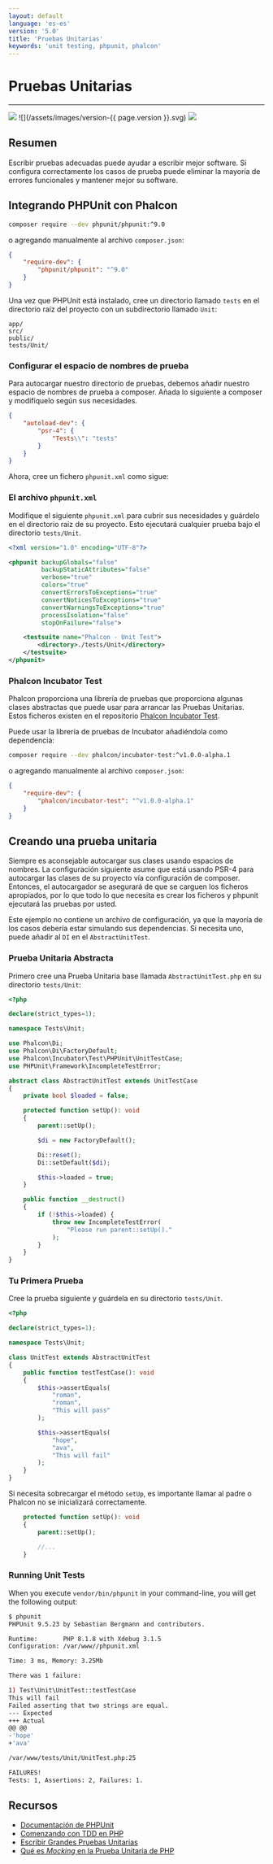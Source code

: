 ```yaml
---
layout: default
language: 'es-es'
version: '5.0'
title: 'Pruebas Unitarias'
keywords: 'unit testing, phpunit, phalcon'
---
```


# Pruebas Unitarias
- - -
![](/assets/images/document-status-stable-success.svg) ![](/assets/images/version-{{ page.version }}.svg) ![](/assets/images/level-intermediate.svg)

## Resumen

Escribir pruebas adecuadas puede ayudar a escribir mejor software. Si configura correctamente los casos de prueba puede eliminar la mayoría de errores funcionales y mantener mejor su software.

## Integrando PHPUnit con Phalcon

```bash
composer require --dev phpunit/phpunit:^9.0
```

o agregando manualmente al archivo `composer.json`:

```json
{
    "require-dev": {
        "phpunit/phpunit": "^9.0"
    }
}
```

Una vez que PHPUnit está instalado, cree un directorio llamado `tests` en el directorio raíz del proyecto con un subdirectorio llamado `Unit`:

```
app/
src/
public/
tests/Unit/
```

### Configurar el espacio de nombres de prueba

Para autocargar nuestro directorio de pruebas, debemos añadir nuestro espacio de nombres de prueba a composer. Añada lo siguiente a composer y modifíquelo según sus necesidades.

```json
{
    "autoload-dev": {
        "psr-4": {
            "Tests\\": "tests"
        }
    }
}
```

Ahora, cree un fichero `phpunit.xml` como sigue:

### El archivo `phpunit.xml`

Modifique el siguiente `phpunit.xml` para cubrir sus necesidades y guárdelo en el directorio raíz de su proyecto. Esto ejecutará cualquier prueba bajo el directorio `tests/Unit`.

```xml
<?xml version="1.0" encoding="UTF-8"?>

<phpunit backupGlobals="false"
         backupStaticAttributes="false"
         verbose="true"
         colors="true"
         convertErrorsToExceptions="true"
         convertNoticesToExceptions="true"
         convertWarningsToExceptions="true"
         processIsolation="false"
         stopOnFailure="false">

    <testsuite name="Phalcon - Unit Test">
        <directory>./tests/Unit</directory>
    </testsuite>
</phpunit>
```

### Phalcon Incubator Test

Phalcon proporciona una librería de pruebas que proporciona algunas clases abstractas que puede usar para arrancar las Pruebas Unitarias. Estos ficheros existen en el repositorio [Phalcon Incubator Test](https://github.com/phalcon/incubator-test).

Puede usar la librería de pruebas de Incubator añadiéndola como dependencia:

```bash
composer require --dev phalcon/incubator-test:^v1.0.0-alpha.1
```

o agregando manualmente al archivo `composer.json`:

```json
{
    "require-dev": {
        "phalcon/incubator-test": "^v1.0.0-alpha.1"
    }
}
```

## Creando una prueba unitaria

Siempre es aconsejable autocargar sus clases usando espacios de nombres. La configuración siguiente asume que está usando PSR-4 para autocargar las clases de su proyecto vía configuración de composer. Entonces, el autocargador se asegurará de que se carguen los ficheros apropiados, por lo que todo lo que necesita es crear los ficheros y phpunit ejecutará las pruebas por usted.

Este ejemplo no contiene un archivo de configuración, ya que la mayoría de los casos debería estar simulando sus dependencias. Si necesita uno, puede añadir al `DI` en el `AbstractUnitTest`.

### Prueba Unitaria Abstracta
Primero cree una Prueba Unitaria base llamada `AbstractUnitTest.php` en su directorio `tests/Unit`:

```php
<?php

declare(strict_types=1);

namespace Tests\Unit;

use Phalcon\Di;
use Phalcon\Di\FactoryDefault;
use Phalcon\Incubator\Test\PHPUnit\UnitTestCase;
use PHPUnit\Framework\IncompleteTestError;

abstract class AbstractUnitTest extends UnitTestCase
{
    private bool $loaded = false;

    protected function setUp(): void
    {
        parent::setUp();

        $di = new FactoryDefault();

        Di::reset();
        Di::setDefault($di);

        $this->loaded = true;
    }

    public function __destruct()
    {
        if (!$this->loaded) {
            throw new IncompleteTestError(
                "Please run parent::setUp()."
            );
        }
    }
}
```

### Tu Primera Prueba

Cree la prueba siguiente y guárdela en su directorio `tests/Unit`.

```php
<?php

declare(strict_types=1);

namespace Tests\Unit;

class UnitTest extends AbstractUnitTest
{
    public function testTestCase(): void
    {
        $this->assertEquals(
            "roman",
            "roman",
            "This will pass"
        );

        $this->assertEquals(
            "hope",
            "ava",
            "This will fail"
        );
    }
}
```

Si necesita sobrecargar el método `setUp`, es importante llamar al padre o Phalcon no se inicializará correctamente.
```php
    protected function setUp(): void
    {
        parent::setUp();

        //...
    }

````

### Running Unit Tests

When you execute `vendor/bin/phpunit` in your command-line, you will get the following output:

```bash
$ phpunit
PHPUnit 9.5.23 by Sebastian Bergmann and contributors.

Runtime:       PHP 8.1.8 with Xdebug 3.1.5
Configuration: /var/www//phpunit.xml

Time: 3 ms, Memory: 3.25Mb

There was 1 failure:

1) Test\Unit\UnitTest::testTestCase
This will fail
Failed asserting that two strings are equal.
--- Expected
+++ Actual
@@ @@
-'hope'
+'ava'

/var/www/tests/Unit/UnitTest.php:25

FAILURES!
Tests: 1, Assertions: 2, Failures: 1.
```

## Recursos
- [Documentación de PHPUnit](https://phpunit.de/documentation.html)
- [Comenzando con TDD en PHP](https://www.sitepoint.com/re-introducing-phpunit-getting-started-tdd-php/)
- [Escribir Grandes Pruebas Unitarias](https://blog.stevensanderson.com/2009/08/24/writing-great-unit-tests-best-and-worst-practises/)
- [Qué es *Mocking* en la Prueba Unitaria de PHP](https://www.clariontech.com/blog/what-is-mocking-in-php-unit-testing)

